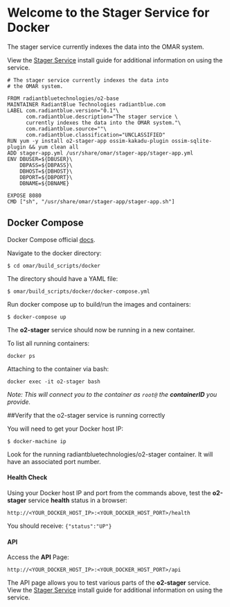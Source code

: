 # Welcome to the Stager Service for Docker

The stager service currently indexes the data into the OMAR system.

View the [Stager Service](../install-guide/stager-app.md#Installation) install guide for additional information on using the service.

```
# The stager service currently indexes the data into
# the OMAR system.

FROM radiantbluetechnologies/o2-base
MAINTAINER RadiantBlue Technologies radiantblue.com
LABEL com.radiantblue.version="0.1"\
      com.radiantblue.description="The stager service \
      currently indexes the data into the OMAR system."\
      com.radiantblue.source=""\
      com.radiantblue.classification="UNCLASSIFIED"
RUN yum -y install o2-stager-app ossim-kakadu-plugin ossim-sqlite-plugin && yum clean all
ADD stager-app.yml /usr/share/omar/stager-app/stager-app.yml
ENV DBUSER=${DBUSER}\
    DBPASS=${DBPASS}\
    DBHOST=${DBHOST}\
    DBPORT=${DBPORT}\
    DBNAME=${DBNAME}

EXPOSE 8080
CMD ["sh", "/usr/share/omar/stager-app/stager-app.sh"]
```

## Docker Compose

Docker Compose official [docs](https://docs.docker.com/compose/overview/).

Navigate to the docker directory:

```
$ cd omar/build_scripts/docker
```

The directory should have a YAML file:

```
$ omar/build_scripts/docker/docker-compose.yml
```

Run docker compose up to build/run the images and containers:
```
$ docker-compose up
```

The **o2-stager** service should now be running in a new container.  

To list all running containers:

```
docker ps
```

Attaching to the container via bash:

```
docker exec -it o2-stager bash
```
*Note: This will connect you to the container as `root@` the **containerID** you provide.*

##Verify that the o2-stager service is running correctly

You will need to get your Docker host IP:
```
$ docker-machine ip
```

Look for the running radiantbluetechnologies/o2-stager container.  It will have an associated port number.

#### Health Check
Using your Docker host IP and port from the commands above, test the **o2-stager** service **health** status in a browser:
```
http://<YOUR_DOCKER_HOST_IP>:<YOUR_DOCKER_HOST_PORT>/health
```
You should receive:
`{"status":"UP"}`

#### API
Access the **API** Page:
```
http://<YOUR_DOCKER_HOST_IP>:<YOUR_DOCKER_HOST_PORT>/api
```
The API page allows you to test various parts of the **o2-stager** service.  View the [Stager Service](../install-guide/stager-app.md#Installation) install guide for additional information on using the service.
